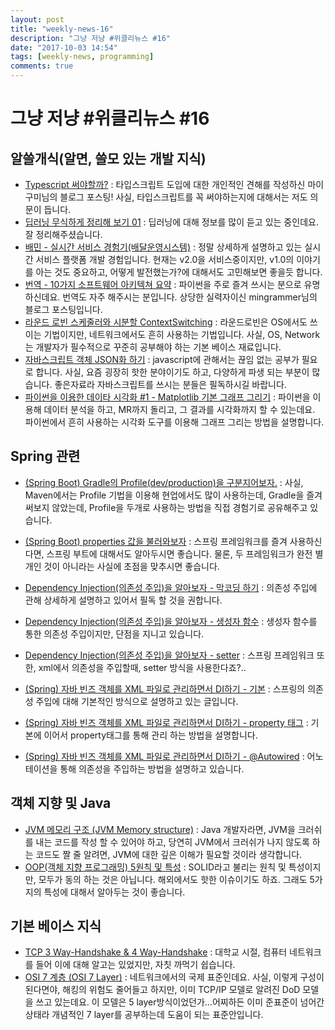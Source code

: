 ```yaml
---
layout: post
title: "weekly-news-16"
description: "그냥 저냥 #위클리뉴스 #16"
date: "2017-10-03 14:54"
tags: [weekly-news, programming]
comments: true
---
```



# 그냥 저냥 #위클리뉴스 #16


## 알쓸개식(알면, 쓸모 있는 개발 지식)

- [Typescript 써야할까?](http://mygumi.tistory.com/210) : 타입스크립트 도입에 대한 개인적인 견해를 작성하신 마이구미님의 블로그 포스팅! 사실, 타입스크립트를 꼭 써야하는지에 대해서는 저도 의문이 듭니다. 
- [딥러닝 무식하게 정리해 보기 01](http://keen.devpools.kr/2017/09/08/deeplearning-basic01/) : 딥러닝에 대해 정보를 많이 듣고 있는 중인데요. 잘 정리해주셨습니다. 
- [배민 - 실시간 서비스 경험기(배달운영시스템)](http://woowabros.github.io/woowabros/2017/09/12/realtime-service.html) : 정말 상세하게 설명하고 있는 실시간 서비스 플랫폼 개발 경험입니다. 현재는 v2.0을 서비스중이지만, v1.0의 이야기를 아는 것도 중요하고, 어떻게 발전했는가?에 대해서도 고민해보면 좋을듯 합니다. 
- [번역 - 10가지 소프트웨어 아키텍쳐 요약](https://mingrammer.com/translation-10-common-software-architectural-patterns-in-a-nutshell) : 파이썬을 주로 즐겨 쓰시는 분으로 유명하신데요. 번역도 자주 해주시는 분입니다. 상당한 실력자이신 mingrammer님의 블로그 포스팅입니다. 
- [라운드 로빈 스케줄러와 시분할 ContextSwitching](https://devsdk.github.io/development/2017/09/18/Scheduler.html) : 라운드로빈은 OS에서도 쓰이는 기법이지만, 네트워크에서도 흔히 사용하는 기법입니다. 사실, OS, Network는 개발자가 필수적으로 꾸준히 공부해야 하는 기본 베이스 재료입니다. 
- [자바스크립트 객체 JSON화 하기](http://multifrontgarden.tistory.com/191) : javascript에 관해서는 끊임 없는 공부가 필요로 합니다. 사실, 요즘 굉장히 핫한 분야이기도 하고, 다양하게 파생 되는 부분이 많습니다. 좋은자료라 자바스크립트를 쓰시는 분들은 필독하시길 바랍니다. 
- [파이썬을 이용한 데이타 시각화 #1 - Matplotlib 기본 그래프 그리기](http://bcho.tistory.com/1201) : 파이썬을 이용해 데이터 분석을 하고, MR까지 돌리고, 그 결과를 시각화까지 할 수 있는데요. 파이썬에서 흔히 사용하는 시각화 도구를 이용해 그래프 그리는 방법을 설명합니다. 

## Spring 관련

- [(Spring Boot) Gradle의 Profile(dev/production)을 구분지어보자.](https://perfectacle.github.io/2017/09/23/Spring-boot-gradle-profile/) : 사실, Maven에서는 Profile 기법을 이용해 현업에서도 많이 사용하는데, Gradle을 즐겨 써보지 않았는데, Profile을 두개로 사용하는 방법을 직접 경험기로 공유해주고 있습니다. 
- [(Spring Boot) properties 값을 불러와보자](https://perfectacle.github.io/2017/09/18/Spring-boot-properties-use/) : 스프링 프레임워크를 즐겨 사용하신다면, 스프링 부트에 대해서도 알아두시면 좋습니다. 물론, 두 프레임워크가 완전 별개인 것이 아니라는 사실에 초점을 맞추시면 좋습니다. 


- [Dependency Injection(의존성 주입)을 알아보자 - 막코딩 하기](https://perfectacle.github.io/2017/09/04/di-v1/) : 의존성 주입에 관해 상세하게 설명하고 있어서 필독 할 것을 권합니다. 
- [Dependency Injection(의존성 주입)을 알아보자 - 생성자 함수](https://perfectacle.github.io/2017/09/04/di-v2/) : 생성자 함수를 통한 의존성 주입이지만, 단점을 지니고 있습니다. 
- [Dependency Injection(의존성 주입)을 알아보자 - setter](https://perfectacle.github.io/2017/09/04/di-v3/) : 스프링 프레임워크 또한, xml에서 의존성을 주입할때, setter 방식을 사용한다죠?..
- [(Spring) 자바 빈즈 객체를 XML 파일로 관리하면서 DI하기 - 기본](https://perfectacle.github.io/2017/09/04/spring-di-v1/) : 스프링의 의존성 주입에 대해 기본적인 방식으로 설명하고 있는 글입니다. 
- [(Spring) 자바 빈즈 객체를 XML 파일로 관리하면서 DI하기 - property 태그](https://perfectacle.github.io/2017/09/05/spring-di-v2/) : 기본에 이어서 property태그를 통해 관리 하는 방법을 설명합니다. 
- [(Spring) 자바 빈즈 객체를 XML 파일로 관리하면서 DI하기 - @Autowired](https://perfectacle.github.io/2017/09/05/spring-di-v3/) : 어노테이션을 통해 의존성을 주입하는 방법을 설명하고 있습니다. 

## 객체 지향 및 Java

- [JVM 메모리 구조 (JVM Memory structure)](http://atin.tistory.com/625) : Java 개발자라면, JVM을 크러쉬를 내는 코드를 작성 할 수 있어야 하고, 당연히 JVM에서 크러쉬가 나지 않도록 하는 코드도 짤 줄 알려면, JVM에 대한 깊은 이해가 필요할 것이라 생각합니다. 
- [OOP(객체 지향 프로그래밍) 5원칙 및 특성](http://atin.tistory.com/623) : SOLID라고 불리는 원칙 및 특성이지만, 모두가 동의 하는 것은 아닙니다. 해외에서도 핫한 이슈이기도 하죠. 그래도 5가지의 특성에 대해서 알아두는 것이 좋습니다. 

## 기본 베이스 지식

- [TCP 3 Way-Handshake & 4 Way-Handshake](http://atin.tistory.com/620) : 대학교 시절, 컴퓨터 네트워크를 들어 이에 대해 알고는 있었지만, 자칫 까먹기 쉽습니다. 
- [OSI 7 계층 (OSI 7 Layer)](http://atin.tistory.com/619) : 네트워크에서의 국제 표준인데요. 사실, 이렇게 구성이 된다면야, 해킹의 위험도 줄어들고 하지만, 이미 TCP/IP 모델로 알려진 DoD 모델을 쓰고 있는데요. 이 모델은 5 layer방식이었던가...어찌하든 이미 준표준이 넘어간 상태라 개념적인 7 layer를 공부하는데 도움이 되는 표준안입니다. 


